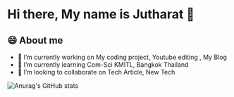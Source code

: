 # Hi there, My name is Jutharat 👋
## 😄 About me
- 🔭 I’m currently working on My coding project, Youtube editing , My Blog
- 🌱 I’m currently learning Com-Sci KMITL, Bangkok Thailand
- 👯 I’m looking to collaborate on Tech Article, New Tech

![Anurag's GitHub stats](https://github-readme-stats.vercel.app/api?username=farjutharat&theme=dark&show_icons=true)


<!--
**FarJutharat/FarJutharat** is a ✨ _special_ ✨ repository because its `README.md` (this file) appears on your GitHub profile.

Here are some ideas to get you started:

- 🔭 I’m currently working on ...
- 🌱 I’m currently learning ...
- 👯 I’m looking to collaborate on ...
- 🤔 I’m looking for help with ...
- 💬 Ask me about ...
- 📫 How to reach me: ...
- 😄 Pronouns: ...
- ⚡ Fun fact: ...
-->
